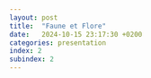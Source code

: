 ```yaml
---
layout: post
title:  "Faune et Flore"
date:   2024-10-15 23:17:30 +0200
categories: presentation
index: 2
subindex: 2
---
```


